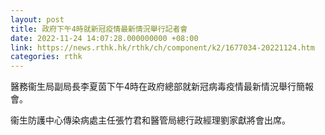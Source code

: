 ```yaml
---
layout: post
title: 政府下午4時就新冠疫情最新情況舉行記者會
date: 2022-11-24 14:07:28.000000000 +08:00
link: https://news.rthk.hk/rthk/ch/component/k2/1677034-20221124.htm
categories: rthk
---
```


醫務衞生局副局長李夏茵下午4時在政府總部就新冠病毒疫情最新情況舉行簡報會。

衞生防護中心傳染病處主任張竹君和醫管局總行政經理劉家獻將會出席。
